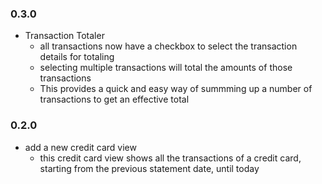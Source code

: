 
### 0.3.0 ###

* Transaction Totaler
  * all transactions now have a checkbox to select the transaction details for totaling
  * selecting multiple transactions will total the amounts of those transactions
  * This provides a quick and easy way of summming up a number of transactions to get an effective total

### 0.2.0 ###
* add a new credit card view
  * this credit card view shows all the transactions of a credit card, starting from the 
   previous statement date, until today
